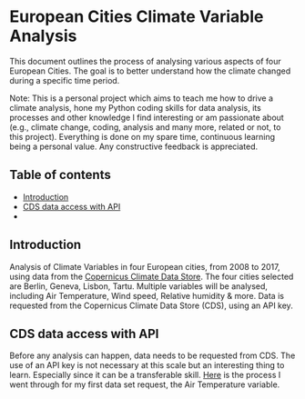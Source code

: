 # European Cities Climate Variable Analysis
This document outlines the process of analysing various aspects of four European Cities. 
The goal is to better understand how the climate changed during a specific time period.

Note: This is a personal project which aims to teach me how to drive a climate analysis, hone my Python coding skills for data analysis, its processes and other knowledge I find interesting or am passionate about (e.g., climate change, coding, analysis and many more, related or not, to this project). Everything is done on my spare time, continuous learning being a personal value. Any constructive feedback is appreciated.


## Table of contents

- [Introduction](#introduction)
- [CDS data access with API](#cds-data-access-with-api)
- 

## Introduction
Analysis of Climate Variables in four European cities, from 2008 to 2017, using data from the [Copernicus Climate Data Store](https://cds.climate.copernicus.eu/cdsapp#!/dataset/sis-urban-climate-cities?tab=overview).
The four cities selected are Berlin, Geneva, Lisbon, Tartu.
Multiple variables will be analysed, including Air Temperature, Wind speed, Relative humidity & more.
Data is requested from the Copernicus Climate Data Store (CDS), using an API key.

## CDS data access with API
Before any analysis can happen, data needs to be requested from CDS. The use of an API key is not necessary at this scale but an interesting thing to learn. Especially since it can be a transferable skill.
[Here](https://github.com/KemanGstl/European-Cities-Climate-Variable-Analysis/blob/main/CDS_Data_Access_With_API.md) is the process I went through for my first data set request, the Air Temperature variable.


